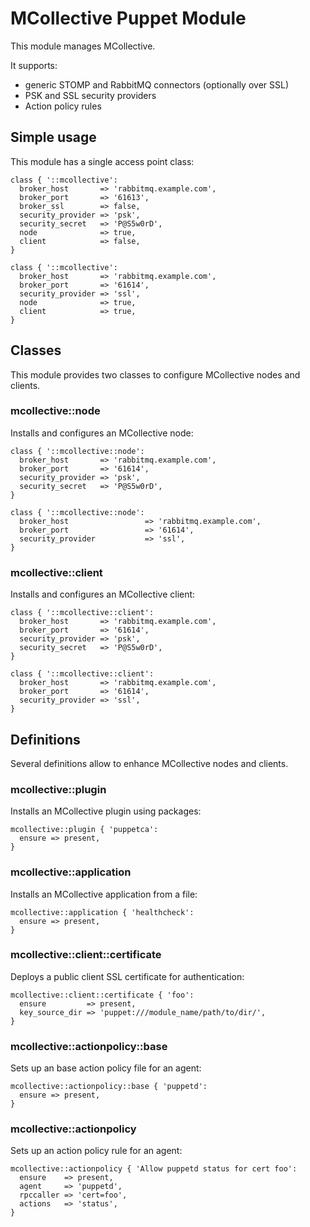 # MCollective Puppet Module

This module manages MCollective.

It supports:
* generic STOMP and RabbitMQ connectors (optionally over SSL)
* PSK and SSL security providers
* Action policy rules

## Simple usage

This module has a single access point class:

    class { '::mcollective':
      broker_host       => 'rabbitmq.example.com',
      broker_port       => '61613',
      broker_ssl        => false,
      security_provider => 'psk',
      security_secret   => 'P@S5w0rD',
      node              => true,
      client            => false,
    }

    class { '::mcollective':
      broker_host       => 'rabbitmq.example.com',
      broker_port       => '61614',
      security_provider => 'ssl',
      node              => true,
      client            => true,
    }

## Classes

This module provides two classes to configure MCollective nodes and clients.

### mcollective::node

Installs and configures an MCollective node:

    class { '::mcollective::node':
      broker_host       => 'rabbitmq.example.com',
      broker_port       => '61614',
      security_provider => 'psk',
      security_secret   => 'P@S5w0rD',
    }

    class { '::mcollective::node':
      broker_host                 => 'rabbitmq.example.com',
      broker_port                 => '61614',
      security_provider           => 'ssl',
    }

### mcollective::client

Installs and configures an MCollective client:

    class { '::mcollective::client':
      broker_host       => 'rabbitmq.example.com',
      broker_port       => '61614',
      security_provider => 'psk',
      security_secret   => 'P@S5w0rD',
    }
 
    class { '::mcollective::client':
      broker_host       => 'rabbitmq.example.com',
      broker_port       => '61614',
      security_provider => 'ssl',
    }

## Definitions

Several definitions allow to enhance MCollective nodes and clients.

### mcollective::plugin

Installs an MCollective plugin using packages:

    mcollective::plugin { 'puppetca':
      ensure => present,
    }

### mcollective::application

Installs an MCollective application from a file:

    mcollective::application { 'healthcheck':
      ensure => present,
    }

### mcollective::client::certificate

Deploys a public client SSL certificate for authentication:

    mcollective::client::certificate { 'foo':
      ensure         => present,
      key_source_dir => 'puppet:///module_name/path/to/dir/',
    }

### mcollective::actionpolicy::base

Sets up an base action policy file for an agent:

    mcollective::actionpolicy::base { 'puppetd':
      ensure => present,
    }

### mcollective::actionpolicy

Sets up an action policy rule for an agent:

    mcollective::actionpolicy { 'Allow puppetd status for cert foo':
      ensure    => present,
      agent     => 'puppetd',
      rpccaller => 'cert=foo',
      actions   => 'status',
    }





